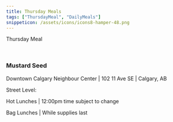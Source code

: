 ```yaml
---
title: Thursday Meals
tags: ["ThursdayMeal", "DailyMeals"]
snippeticon: /assets/icons/icons8-hamper-48.png
---
```


<span class="subHeader">Thursday Meal</span>

<br>

### Mustard Seed

Downtown Calgary Neighbour Center | 102 11 Ave SE | Calgary, AB

Street Level:

Hot Lunches | 12:00pm time subject to change

Bag Lunches | While supplies last